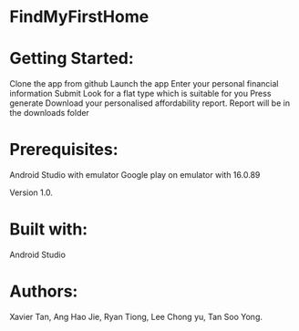# FindMyFirstHome

# Getting Started:
Clone the app from github
Launch the app
Enter your personal financial information
Submit
Look for a flat type which is suitable for you
Press generate
Download your personalised affordability report.
Report will be in the downloads folder

# Prerequisites:
Android Studio with emulator
Google play on emulator with 16.0.89

Version 1.0.

# Built with:
Android Studio

# Authors:
Xavier Tan, Ang Hao Jie, Ryan Tiong, Lee Chong yu, Tan Soo Yong.
